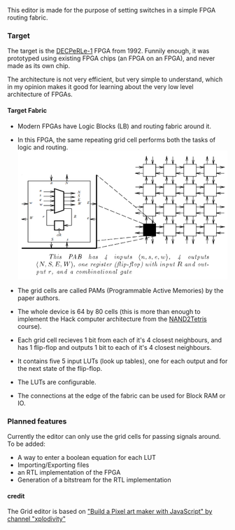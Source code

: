 

This editor is made for the purpose of setting switches in a simple FPGA routing fabric.


### Target
The target is the [DECPeRLe-1](https://web.eecs.utk.edu/~dbouldin/protected/pam.pdf) FPGA from 1992.
Funnily enough, it was prototyped using existing FPGA chips (an FPGA on an FPGA), and never made as its own chip.

The architecture is not very efficient, but very simple to understand, which in my opinion makes it good for learning about the very low level architecture of FPGAs.

#### Target Fabric
 - Modern FPGAs have Logic Blocks (LB) and routing fabric around it.
 - In this FPGA, the same repeating grid cell performs both the tasks of logic and routing.
![grid_cell](/docs/grid_cell.png)
 - The grid cells are called PAMs (Programmable Active Memories) by the paper authors.
 - The whole device is 64 by 80 cells (this is more than enough to implement the Hack computer architecture from the [NAND2Tetris](https://www.nand2tetris.org/course) course).
 - Each grid cell recieves 1 bit from each of it's 4 closest neighbours, and has 1 flip-flop and outputs 1 bit to each of it's 4 closest neighbours.
 - It contains five 5 input LUTs (look up tables), one for each output and for the next state of the flip-flop.
 - The LUTs are configurable.

 - The connections at the edge of the fabric can be used for Block RAM or IO.

### Planned features
Currently the editor can only use the grid cells for passing signals around.
To be added:
 - A way to enter a boolean equation for each LUT
 - Importing/Exporting files
 - an RTL implementation of the FPGA
 - Generation of a bitstream for the RTL implementation


#### credit
The Grid editor is based on ["Build a Pixel art maker with JavaScript" by channel "xplodivity"](https://www.youtube.com/watch?v=AoyGZ6KmxXM)